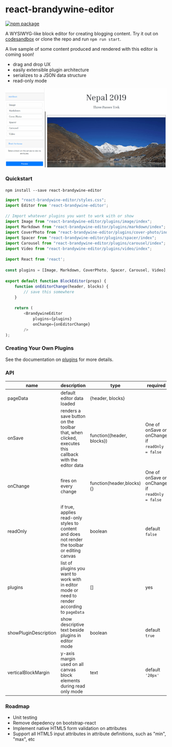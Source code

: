# react-brandywine-editor

[![npm package][npm-badge]][npm]

[npm-badge]: https://img.shields.io/npm/v/npm-package.png?style=flat-square
[npm]: https://www.npmjs.org/package/npm-package


A WYSIWYG-like block editor for creating blogging content. Try it out on [codesandbox](https://codesandbox.io/s/react-brandywine-editor-ld0lq) or clone the repo and run `npm run start`.

A live sample of some content produced and rendered with this editor is coming soon!

- drag and drop UX
- easily extensible plugin architecture
- serializes to a JSON data structure
- read-only mode

![react-brandywine-editor overview](https://github.com/alec-ng/react-brandywine-editor/blob/master/docs/features.gif)

### Quickstart

`npm install --save react-brandywine-editor`

```javascript
import "react-brandywine-editor/styles.css";
import Editor from 'react-brandywine-editor';

// Import whatever plugins you want to work with or show
import Image from "react-brandywine-editor/plugins/image/index";
import Markdown from "react-brandywine-editor/plugins/markdown/index";
import CoverPhoto from "react-brandywine-editor/plugins/cover-photo/index";
import Spacer from "react-brandywine-editor/plugins/spacer/index";
import Carousel from "react-brandywine-editor/plugins/carousel/index";
import Video from "react-brandywine-editor/plugins/video/index";

import React from 'react';

const plugins = [Image, Markdown, CoverPhoto, Spacer, Carousel, Video];

export default function BlockEditor(props) {
	function onEditorChange(header, blocks) {
		// save this somewhere
	}

	return (
		<BrandywineEditor
			plugins={plugins}
			onChange={onEditorChange}
		/>
);

```

### Creating Your Own Plugins

See the documentation on [plugins](/plugins.md) for more details.

### API

| name                  | description                                                                                          | type                       | required                                        |
| --------------------- | ---------------------------------------------------------------------------------------------------- | -------------------------- | ----------------------------------------------- |
| pageData              | default editor data loaded                                                                           | {header, blocks}           |                                                 |
| onSave                | renders a save button on the toolbar that, when clicked, executes this callback with the editor data | function({header, blocks}) | One of onSave or onChange if `readOnly = false` |
| onChange              | fires on every change                                                                                | function(header,blocks){}  | One of onSave or onChange if `readOnly = false` |
| readOnly              | if true, applies read-only styles to content and does not render the toolbar or editing canvas       | boolean                    | default `false`                                 |
| plugins               | list of plugins you want to work with in editor mode or need to render according to `pageData`       | []                         | yes                                             |
| showPluginDescription | show descriptive text beside plugins in editor mode                                                  | boolean                    | default `true`                                  |
| verticalBlockMargin   | y-axis margin used on all canvas block elements during read only mode                                | text                       | default `'20px'`                                |

### Roadmap

- Unit testing
- Remove depedency on bootstrap-react
- Implement native HTML5 form validation on attributes
- Support all HTML5 input attributes in attribute definitions, such as "min", "max", etc
